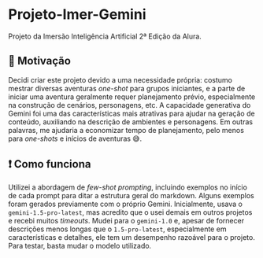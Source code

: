 # Projeto-Imer-Gemini
Projeto da Imersão Inteligência Artificial 2ª Edição da Alura.

## 💭 Motivação

Decidi criar este projeto devido a uma necessidade própria: costumo mestrar diversas aventuras *one-shot* para grupos iniciantes, e a parte de iniciar uma aventura geralmente requer planejamento prévio, especialmente na construção de cenários, personagens, etc. A capacidade generativa do Gemini foi uma das características mais atrativas para ajudar na geração de conteúdo, auxiliando na descrição de ambientes e personagens. Em outras palavras, me ajudaria a economizar tempo de planejamento, pelo menos para *one-shots* e inícios de aventuras 😅.

## ❗ Como funciona

Utilizei a abordagem de *few-shot prompting*, incluindo exemplos no início de cada prompt para ditar a estrutura geral do markdown. Alguns exemplos foram gerados previamente com o próprio Gemini. Inicialmente, usava o `gemini-1.5-pro-latest`, mas acredito que o usei demais em outros projetos e recebi muitos *timeouts*. Mudei para o `gemini-1.0` e, apesar de fornecer descrições menos longas que o `1.5-pro-latest`, especialmente em características e detalhes, ele tem um desempenho razoável para o projeto. Para testar, basta mudar o modelo utilizado.
